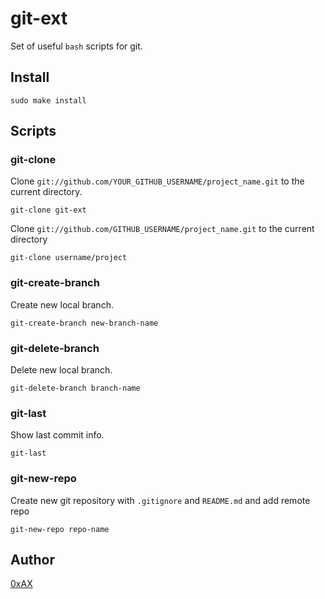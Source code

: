 # git-ext

Set of useful `bash` scripts for git.

## Install

```
sudo make install
```

## Scripts

### git-clone

Clone `git://github.com/YOUR_GITHUB_USERNAME/project_name.git` to the current directory.

```
git-clone git-ext
```

Clone `git://github.com/GITHUB_USERNAME/project_name.git` to the current directory

```
git-clone username/project
```

### git-create-branch

Create new local branch.

```
git-create-branch new-branch-name
```

### git-delete-branch

Delete new local branch.

```
git-delete-branch branch-name
```

### git-last

Show last commit info.

```
git-last
```

### git-new-repo

Create new git repository with `.gitignore` and `README.md` and add remote repo

```
git-new-repo repo-name
```

## Author

[0xAX](https://twitter.com/0xAX)
